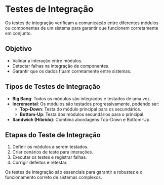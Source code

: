 # Testes de Integração

Os testes de integração verificam a comunicação entre diferentes módulos ou componentes de um sistema para garantir que funcionem corretamente em conjunto.

## Objetivo
- Validar a interação entre módulos.
- Detectar falhas na integração de componentes.
- Garantir que os dados fluam corretamente entre sistemas.

## Tipos de Testes de Integração
- **Big Bang**: Todos os módulos são integrados e testados de uma vez.
- **Incremental**: Os módulos são testados progressivamente, podendo ser:
  - **Top-Down**: Testa do módulo principal para os secundários.
  - **Bottom-Up**: Testa dos módulos secundários para o principal.
- **Sandwich (Híbrido)**: Combina abordagens Top-Down e Bottom-Up.

## Etapas do Teste de Integração
1. Definir os módulos a serem testados.
2. Criar cenários de teste para interações.
3. Executar os testes e registrar falhas.
4. Corrigir defeitos e retestar.

Os testes de integração são essenciais para garantir a robustez e o funcionamento correto de sistemas complexos.